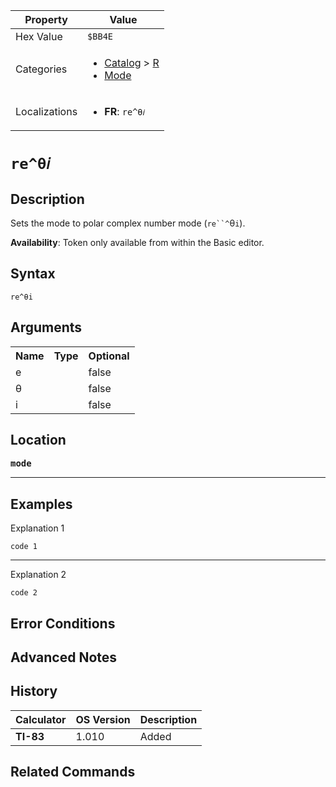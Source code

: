 | Property      | Value |
|---------------|-------|
| Hex Value     | `$BB4E`|
| Categories    | <ul><li>[Catalog](<../categories/Catalog.md>) > [R](<../categories/Catalog.md#R>)</li><li>[Mode](<../categories/Mode.md>)</li></ul> |
| Localizations | <ul><li><b>FR</b>: `re^θ𝑖`</li></ul> |

# `re^θ𝑖`

## Description
Sets the mode to polar complex number mode (`re``^`θ`i`).


<b>Availability</b>: Token only available from within the Basic editor.

## Syntax
`re^θi`

## Arguments
<table>
<tr><th>Name</th><th>Type</th><th>Optional</th></tr>

<tr><td>e</td><td></td><td>false</td></tr>

<tr><td>θ</td><td></td><td>false</td></tr>

<tr><td>i</td><td></td><td>false</td></tr>

</table>

## Location
<tt><kbd><b>mode</b></kbd></tt>
<hr>

## Examples

Explanation 1
```ti-basic
code 1
```
---
Explanation 2
```ti-basic
code 2
```

## Error Conditions


## Advanced Notes


## History
| Calculator | OS Version | Description |
|------------|------------|-------------|
| <b>TI-83</b> | 1.010 | Added |

## Related Commands

